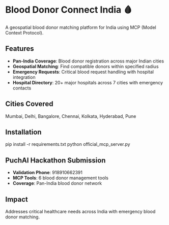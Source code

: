 # Blood Donor Connect India 🩸

A geospatial blood donor matching platform for India using MCP (Model Context Protocol).

## Features
- **Pan-India Coverage**: Blood donor registration across major Indian cities
- **Geospatial Matching**: Find compatible donors within specified radius
- **Emergency Requests**: Critical blood request handling with hospital integration
- **Hospital Directory**: 20+ major hospitals across 7 cities with emergency contacts

## Cities Covered
Mumbai, Delhi, Bangalore, Chennai, Kolkata, Hyderabad, Pune

## Installation
pip install -r requirements.txt
python official_mcp_server.py


## PuchAI Hackathon Submission
- **Validation Phone**: 918910662391
- **MCP Tools**: 6 blood donor management tools
- **Coverage**: Pan-India blood donor network

## Impact
Addresses critical healthcare needs across India with emergency blood donor matching.
